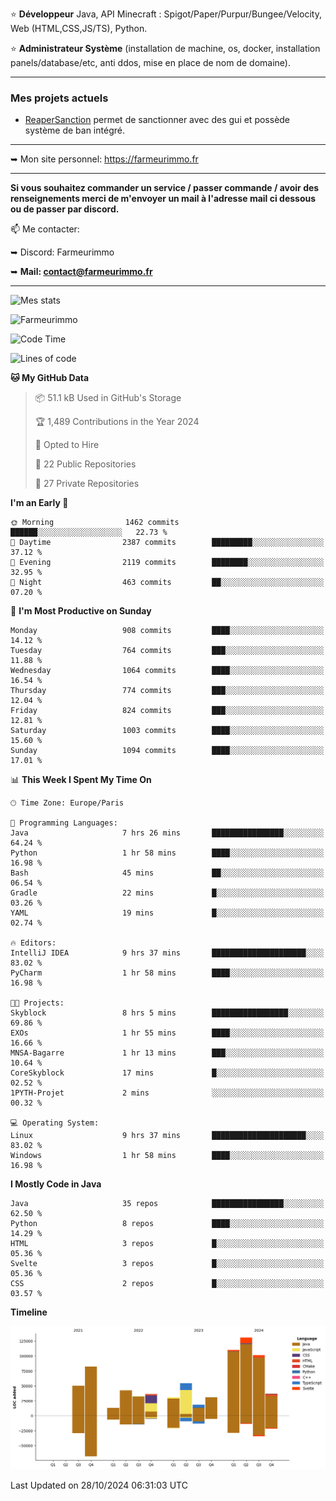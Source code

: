 ⭐ **Développeur** Java, API Minecraft : Spigot/Paper/Purpur/Bungee/Velocity, Web (HTML,CSS,JS/TS), Python.

⭐ **Administrateur Système** (installation de machine, os, docker, installation panels/database/etc, anti ddos, mise en place de nom de domaine).

---

### Mes projets actuels
- [ReaperSanction](https://www.spigotmc.org/resources/reapersanction.89580/) permet de sanctionner avec des gui et possède système de ban intégré.

---

➥ Mon site personnel: https://farmeurimmo.fr

---

**Si vous souhaitez commander un service / passer commande / avoir des renseignements merci de m'envoyer un mail à l'adresse mail ci dessous ou de passer par discord.**

📫 Me contacter:
 
   ➥ Discord: Farmeurimmo
   
   ➥ **Mail: contact@farmeurimmo.fr**

---

![Mes stats](https://github-readme-stats.farmeurimmo.fr/api?username=Farmeurimmo&count_private=true&show_icons=true&theme=radical)

<img src="https://komarev.com/ghpvc/?username=Farmeurimmo" alt="Farmeurimmo" />

<!--START_SECTION:waka-->
![Code Time](http://img.shields.io/badge/Code%20Time-1%2C632%20hrs%2054%20mins-blue)

![Lines of code](https://img.shields.io/badge/From%20Hello%20World%20I%27ve%20Written-772.1%20thousand%20lines%20of%20code-blue)

**🐱 My GitHub Data** 

> 📦 51.1 kB Used in GitHub's Storage 
 > 
> 🏆 1,489 Contributions in the Year 2024
 > 
> 💼 Opted to Hire
 > 
> 📜 22 Public Repositories 
 > 
> 🔑 27 Private Repositories 
 > 
**I'm an Early 🐤** 

```text
🌞 Morning                1462 commits        ██████░░░░░░░░░░░░░░░░░░░   22.73 % 
🌆 Daytime                2387 commits        █████████░░░░░░░░░░░░░░░░   37.12 % 
🌃 Evening                2119 commits        ████████░░░░░░░░░░░░░░░░░   32.95 % 
🌙 Night                  463 commits         ██░░░░░░░░░░░░░░░░░░░░░░░   07.20 % 
```
📅 **I'm Most Productive on Sunday** 

```text
Monday                   908 commits         ████░░░░░░░░░░░░░░░░░░░░░   14.12 % 
Tuesday                  764 commits         ███░░░░░░░░░░░░░░░░░░░░░░   11.88 % 
Wednesday                1064 commits        ████░░░░░░░░░░░░░░░░░░░░░   16.54 % 
Thursday                 774 commits         ███░░░░░░░░░░░░░░░░░░░░░░   12.04 % 
Friday                   824 commits         ███░░░░░░░░░░░░░░░░░░░░░░   12.81 % 
Saturday                 1003 commits        ████░░░░░░░░░░░░░░░░░░░░░   15.60 % 
Sunday                   1094 commits        ████░░░░░░░░░░░░░░░░░░░░░   17.01 % 
```


📊 **This Week I Spent My Time On** 

```text
🕑︎ Time Zone: Europe/Paris

💬 Programming Languages: 
Java                     7 hrs 26 mins       ████████████████░░░░░░░░░   64.24 % 
Python                   1 hr 58 mins        ████░░░░░░░░░░░░░░░░░░░░░   16.98 % 
Bash                     45 mins             ██░░░░░░░░░░░░░░░░░░░░░░░   06.54 % 
Gradle                   22 mins             █░░░░░░░░░░░░░░░░░░░░░░░░   03.26 % 
YAML                     19 mins             █░░░░░░░░░░░░░░░░░░░░░░░░   02.74 % 

🔥 Editors: 
IntelliJ IDEA            9 hrs 37 mins       █████████████████████░░░░   83.02 % 
PyCharm                  1 hr 58 mins        ████░░░░░░░░░░░░░░░░░░░░░   16.98 % 

🐱‍💻 Projects: 
Skyblock                 8 hrs 5 mins        █████████████████░░░░░░░░   69.86 % 
EXOs                     1 hr 55 mins        ████░░░░░░░░░░░░░░░░░░░░░   16.66 % 
MNSA-Bagarre             1 hr 13 mins        ███░░░░░░░░░░░░░░░░░░░░░░   10.64 % 
CoreSkyblock             17 mins             █░░░░░░░░░░░░░░░░░░░░░░░░   02.52 % 
1PYTH-Projet             2 mins              ░░░░░░░░░░░░░░░░░░░░░░░░░   00.32 % 

💻 Operating System: 
Linux                    9 hrs 37 mins       █████████████████████░░░░   83.02 % 
Windows                  1 hr 58 mins        ████░░░░░░░░░░░░░░░░░░░░░   16.98 % 
```

**I Mostly Code in Java** 

```text
Java                     35 repos            ████████████████░░░░░░░░░   62.50 % 
Python                   8 repos             ████░░░░░░░░░░░░░░░░░░░░░   14.29 % 
HTML                     3 repos             █░░░░░░░░░░░░░░░░░░░░░░░░   05.36 % 
Svelte                   3 repos             █░░░░░░░░░░░░░░░░░░░░░░░░   05.36 % 
CSS                      2 repos             █░░░░░░░░░░░░░░░░░░░░░░░░   03.57 % 
```



**Timeline**

![Lines of Code chart](https://raw.githubusercontent.com/Farmeurimmo/Farmeurimmo/main/assets/bar_graph.png)


 Last Updated on 28/10/2024 06:31:03 UTC
<!--END_SECTION:waka-->
